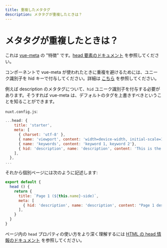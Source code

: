 ```yaml
---
title: 重複したメタタグ
description: メタタグが重複したときは？
---
```


<!-- title: Duplicated Meta tags -->
<!-- description: Duplicated Meta tags with Nuxt.js? -->

<!-- # Duplicated Meta tags? -->

# メタタグが重複したときは？

<!-- This is a "feature" of [vue-meta](https://github.com/declandewet/vue-meta), please take a look at the [documentation of head elements](/guide/views#html-head). -->

これは [vue-meta](https://github.com/declandewet/vue-meta) の "特徴" です。[head 要素のドキュメント](/guide/views#html-の-head-情報) を参照してください。

<!-- \> To avoid any duplication when used in child component, please give a unique identifier with the hid key, please [read more](https://github.com/declandewet/vue-meta#lists-of-tags) about it. -->

コンポーネントで vue-meta が使われたときに重複を避けるためには、ユニーク識別子を hid キーで付与してください。詳細は [こちら](https://github.com/declandewet/vue-meta#lists-of-tags) を参照してください。

<!-- For the meta description, you need to add the unique identifier `hid` so vue-meta will know that it has to overwrite the default tag. -->

例えば description のメタタグについて、`hid` ユニーク識別子を付与する必要があります。そうすれば vue-meta は、デフォルトのタグを上書きすべきということを知ることができます。

<!-- Your `nuxt.config.js`: -->

`nuxt.config.js`:

```js
...head: {
    title: 'starter',
    meta: [
      { charset: 'utf-8' },
      { name: 'viewport', content: 'width=device-width, initial-scale=1' },
      { name: 'keywords', content: 'keyword 1, keyword 2'},
      { hid: 'description', name: 'description', content: 'This is the generic description.'}
    ],
  },
...
```

<!-- An then in your individual page: -->

それから個別ページには次のように記述します:

```js
export default {
  head () {
    return {
      title: `Page 1 (${this.name}-side)`,
      meta: [
        { hid: 'description', name: 'description', content: "Page 1 description" }
      ],
    }
  }
}
```

<!-- To learn how to use the `head` property in your pages, please see the [HTML head documentation](/guide/views#html-head). -->

ページ内の `head` プロパティの使い方をより深く理解するには [HTML の head 情報のドキュメント](/guide/views#html-の-head-情報) を参照してください。
